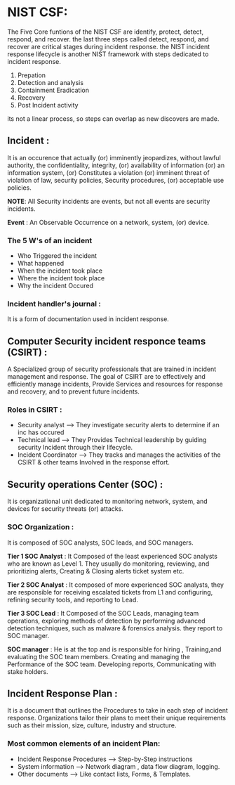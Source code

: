 # NIST CSF:

The Five Core funtions of the NIST CSF are identify, protect, detect, respond, and recover. the last three steps called detect, respond, and recover are critical stages during incident response. the NIST incident response lifecycle is another NIST framework with steps dedicated to incident response.

1) Prepation
2) Detection and analysis
3) Containment Eradication
4) Recovery
5) Post Incident activity

its not a linear process, so steps can overlap as new discovers are made.

## Incident :
It is an occurence that actually (or) imminently jeopardizes, without lawful authority, the confidentiality, integrity, (or) availability of information (or) an information system, (or) Constitutes a violation (or) imminent threat of violation of law, security policies, Security procedures, (or) acceptable use policies.

**NOTE**:  All Security incidents are events, but not all events are security incidents.

**Event** : An Observable Occurrence on a network, system, (or) device.

### The 5 W's of an incident

  - Who Triggered the incident
  - What happened
  - When the incident took place
  - Where the incident took place
  - Why the incident Occured

### Incident handler's journal : 
It is a form of documentation used in incident response.

## Computer Security incident responce teams (CSIRT) :

A Specialized group of security professionals that are trained in incident management and response. The goal of CSIRT are to effectively and efficiently manage incidents, Provide Services and resources for response and recovery, and to prevent future incidents.

### Roles in CSIRT :

  - Security analyst --> They investigate security alerts to determine if an inc has occured
  - Technical lead --> They Provides Technical leadership by guiding security Incident through their lifecycle.
  - Incident Coordinator --> They tracks and manages the activities of the CSIRT & other teams Involved in the response effort.

## Security operations Center (SOC) :

It is organizational unit dedicated to monitoring network, system, and devices for security threats (or) attacks.

### SOC Organization :
It is composed of SOC analysts, SOC leads, and SOC managers.

**Tier 1 SOC Analyst** : It Composed of the least experienced SOC analysts who are known as Level 1. They usually do monitoring, reviewing, and prioritizing alerts, Creating & Closing alerts ticket system etc.

**Tier 2 SOC Analyst** : It composed of more experienced SOC analysts, they are responsible for receiving escalated tickets from L1 and configuring, refining security tools, and reporting to Lead.

**Tier 3 SOC Lead** : It Composed of the SOC Leads, managing team operations, exploring methods of detection by performing advanced detection techniques, such as malware & forensics analysis. they report to SOC manager.

**SOC manager** : He is at the top and is responsible for hiring , Training,and evaluating the SOC team members. Creating and managing the Performance of the SOC team. Developing reports, Communicating with stake holders.

## Incident Response Plan :
It is a document that outlines the Procedures to take in each step of incident response. Organizations tailor their plans to meet their unique requirements such as their mission, size, culture, industry and structure.

### Most common elements of an incident Plan:

  - Incident Response Procedures --> Step-by-Step instructions
  - System information --> Network diagram , data flow diagram, logging.
  - Other documents --> Like contact lists, Forms, & Templates.


